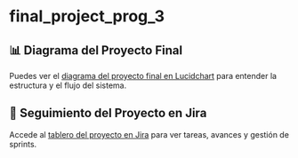 # final_project_prog_3
## 📊 Diagrama del Proyecto Final

Puedes ver el [diagrama del proyecto final en Lucidchart](https://lucid.app/lucidchart/000836c6-3e07-47c2-9646-3c1873198292/edit?invitationId=inv_792ca01e-1dc9-4978-9946-39952bba0076&page=hP0cGiQ_MhBI#) para entender la estructura y el flujo del sistema.

## 📌 Seguimiento del Proyecto en Jira

Accede al [tablero del proyecto en Jira](https://valentincerezuela04.atlassian.net/jira/software/projects/SCRUM/boards/1) para ver tareas, avances y gestión de sprints.
